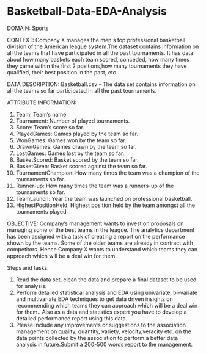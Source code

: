 # Basketball-Data-EDA-Analysis
DOMAIN: Sports

CONTEXT: Company X manages the men's top professional basketball division
of the American league system.The dataset contains information on all the teams
that have participated in all the past tournaments. It has data about how many
baskets each team scored, conceded, how many times they came within the first
2 positions,how many tournaments they have qualified, their best position in the
past, etc.

DATA DESCRIPTION: Basketball.csv - The data set contains information on all
the teams so far participated in all the past tournaments.

ATTRIBUTE INFORMATION:
1. Team: Team’s name
2. Tournament: Number of played tournaments.
3. Score: Team’s score so far.
4. PlayedGames: Games played by the team so far.
5. WonGames: Games won by the team so far.
6. DrawnGames: Games drawn by the team so far.
7. LostGames: Games lost by the team so far.
8. BasketScored: Basket scored by the team so far.
9. BasketGiven: Basket scored against the team so far.
10. TournamentChampion: How many times the team was a champion of the tournaments so far.
11. Runner-up: How many times the team was a runners-up of the tournaments so far.
12. TeamLaunch: Year the team was launched on professional basketball.
13. HighestPositionHeld: Highest position held by the team amongst all the tournaments played.

OBJECTIVE: Company’s management wants to invest on proposals
on managing some of the best teams in the league. The analytics department
has been assigned with a task of creating a report on the performance shown by the teams. Some of the older teams are already in contract with competitors. Hence Company X wants to understand which teams they can approach which will be a deal win for them.

Steps and tasks:
1. Read the data set, clean the data and prepare a final dataset to be used for analysis.
2. Perform detailed statistical analysis and EDA using univariate, bi-variate and multivariate EDA techniques to get data driven insights on recommending which teams they can approach which will be a deal win for them.. Also as a data and statistics expert you have to develop a detailed performance report using this data.
3. Please include any improvements or suggestions to the association management on quality, quantity, variety, velocity,veracity etc. on the data points collected by the association to perform a better data analysis in future.Submit a 200-500 words report to the management.
